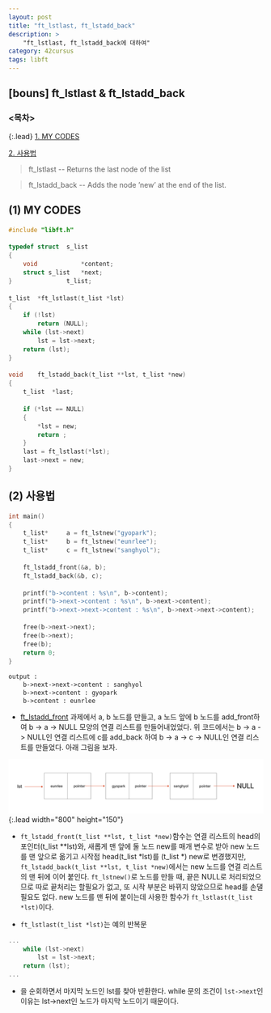 ```yaml
---
layout: post
title: "ft_lstlast, ft_lstadd_back"
description: >
    "ft_lstlast, ft_lstadd_back에 대하여"
category: 42cursus
tags: libft
---
```

## [bouns] ft_lstlast & ft_lstadd_back

### <목차>
{:.lead}
[1. MY CODES](#1-my-codes)

[2. 사용법](#2-사용법)

> ft_lstlast -- Returns the last node of the list

> ft_lstadd_back -- Adds the node ’new’ at the end of the list.

## (1) MY CODES
~~~c
#include "libft.h"

typedef struct	s_list
{
	void			*content;
	struct s_list	*next;
}				t_list;

t_list	*ft_lstlast(t_list *lst)
{
	if (!lst)
		return (NULL);
	while (lst->next)
		lst = lst->next;
	return (lst);
}

void	ft_lstadd_back(t_list **lst, t_list *new)
{
	t_list	*last;

	if (*lst == NULL)
	{
		*lst = new;
		return ;
	}
	last = ft_lstlast(*lst);
	last->next = new;
}
~~~

## (2) 사용법
~~~c
int main()
{
	t_list*		a = ft_lstnew("gyopark");
	t_list*		b = ft_lstnew("eunrlee");
	t_list*		c = ft_lstnew("sanghyol");

	ft_lstadd_front(&a, b);
	ft_lstadd_back(&b, c);

	printf("b->content : %s\n", b->content);
	printf("b->next->content : %s\n", b->next->content);
	printf("b->next->next->content : %s\n", b->next->next->content);

	free(b->next->next);
	free(b->next);
	free(b);
	return 0;
}
~~~
~~~plain
output :
	b->next->next->content : sanghyol
	b->next->content : gyopark
	b->content : eunrlee
~~~

- [ft_lstadd_front](https://espebaum.github.io/libft/2023-10-11-ft-lstadd-front-lstsize/) 과제에서 a, b 노드를 만들고, a 노드 앞에 b 노드를 add_front하여 b -> a -> NULL 모양의 연결 리스트를 만들어내었었다. 위 코드에서는 b -> a -> NULL인 연결 리스트에 c를 add_back 하여 b -> a -> c -> NULL인 연결 리스트를 만들었다. 아래 그림을 보자.

 ![ex3-list](/assets/img/libft/ex3-linked-list.png){:.lead width="800" height="150"}

- `ft_lstadd_front(t_list **lst, t_list *new)`함수는 연결 리스트의 head의 포인터(t_list **lst)와, 새롭게 맨 앞에 둘 노드 new를 매개 변수로 받아 new 노드를 맨 앞으로 옮기고 시작점 head(t_list *lst)를 (t_list *) new로 변경했지만, `ft_lstadd_back(t_list **lst, t_list *new)`에서는 new 노드를 연결 리스트의 맨 뒤에 이어 붙인다. `ft_lstnew()`로 노드를 만들 때, 끝은 NULL로 처리되었으므로 따로 끝처리는 할필요가 없고, 또 시작 부분은 바뀌지 않았으므로 head를 손댈 필요도 없다. new 노드를 맨 뒤에 붙이는데 사용한 함수가 `ft_lstlast(t_list *lst)`이다.

- `ft_lstlast(t_list *lst)`는 예의 반복문
~~~c
...
	while (lst->next)
		lst = lst->next;
	return (lst);
...
~~~

- 을 순회하면서 마지막 노드인 lst를 찾아 반환한다. while 문의 조건이 `lst->next`인 이유는 lst->next인 노드가 마지막 노드이기 때문이다. 